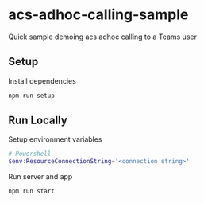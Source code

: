 # acs-adhoc-calling-sample

Quick sample demoing acs adhoc calling to a Teams user

## Setup

Install dependencies

```sh
npm run setup
```

## Run Locally

Setup environment variables

```powershell
# Powershell
$env:ResourceConnectionString='<connection string>'
```

Run server and app

```sh
npm run start
```
